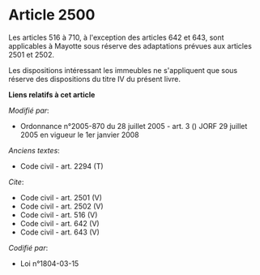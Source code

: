 # Article 2500

Les articles 516 à 710, à l'exception des articles 642 et 643, sont applicables à Mayotte sous réserve des adaptations
prévues aux articles 2501 et 2502. 

Les dispositions intéressant les immeubles ne s'appliquent que sous réserve des dispositions du titre IV du présent livre.

**Liens relatifs à cet article**

_Modifié par_:

  - Ordonnance n°2005-870 du 28 juillet 2005 - art. 3 () JORF 29 juillet 2005 en vigueur le 1er janvier 2008

_Anciens textes_:

  - Code civil - art. 2294 (T)

_Cite_:

  - Code civil - art. 2501 (V)
  - Code civil - art. 2502 (V)
  - Code civil - art. 516 (V)
  - Code civil - art. 642 (V)
  - Code civil - art. 643 (V)

_Codifié par_:

  - Loi n°1804-03-15
